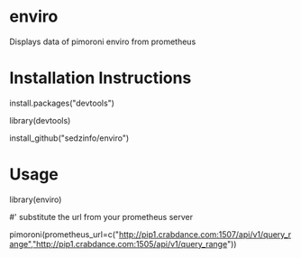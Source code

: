# enviro
Displays data of pimoroni enviro from prometheus

# Installation Instructions

install.packages("devtools")

library(devtools)

install_github("sedzinfo/enviro")

# Usage

library(enviro)

#' substitute the url from your prometheus server

pimoroni(prometheus_url=c("http://pip1.crabdance.com:1507/api/v1/query_range","http://pip1.crabdance.com:1505/api/v1/query_range"))
